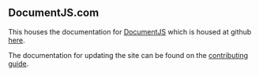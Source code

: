 ## DocumentJS.com

This houses the documentation for [DocumentJS](https://documentjs.com) which
is housed at github [here](https://github.com/bitovi/documentjs). 

The documentation for updating the site can be found on the 
[contributing guide](https://documentjs.com/docs/DocumentJS.guides.contributing.html#section_WebsiteandDocumentation).
